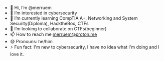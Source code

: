 - 👋 Hi, I’m @merruem
- 👀 I’m interested in cybersecurity
- 🌱 I’m currently learning CompTIA A+, Networking and System Security(Diploma), HacktheBox, CTFs
- 💞️ I’m looking to collaborate on CTFs(beginner)
- 📫 How to reach me merruem@proton.me
- 😄 Pronouns: he/him
- ⚡ Fun fact: I'm new to cybersecurity, I have no idea what I'm doing and I love it.

<!---
merruem/merruem is a ✨ special ✨ repository because its `README.md` (this file) appears on your GitHub profile.
You can click the Preview link to take a look at your changes.
--->
